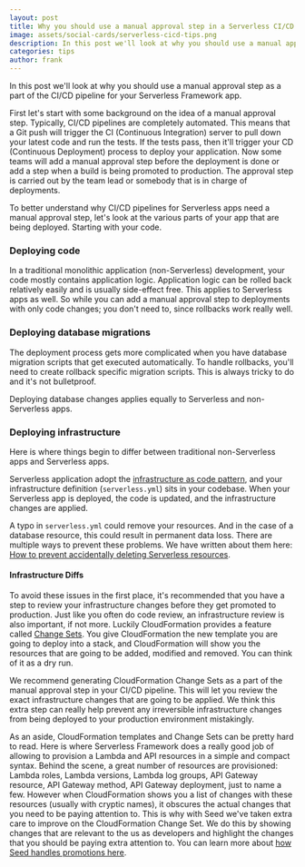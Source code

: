 ```yaml
---
layout: post
title: Why you should use a manual approval step in a Serverless CI/CD pipeline
image: assets/social-cards/serverless-cicd-tips.png
description: In this post we'll look at why you should use a manual approval step as a part of the CI/CD pipeline for your Serverless Framework app. Since Serverless apps deploy infrastructure changes in addition to code changes, it is important to review these changes before promoting them to your production environment.
categories: tips
author: frank
---
```


In this post we'll look at why you should use a manual approval step as a part of the CI/CD pipeline for your Serverless Framework app.

First let's start with some background on the idea of a manual approval step. Typically, CI/CD pipelines are completely automated. This means that a Git push will trigger the CI (Continuous Integration) server to pull down your latest code and run the tests. If the tests pass, then it'll trigger your CD (Continuous Deployment) process to deploy your application. Now some teams will add a manual approval step before the deployment is done or add a step when a build is being promoted to production. The approval step is carried out by the team lead or somebody that is in charge of deployments.

To better understand why CI/CD pipelines for Serverless apps need a manual approval step, let's look at the various parts of your app that are being deployed. Starting with your code.

### Deploying code

In a traditional monolithic application (non-Serverless) development, your code mostly contains application logic. Application logic can be rolled back relatively easily and is usually side-effect free. This applies to Serverless apps as well. So while you can add a manual approval step to deployments with only code changes; you don't need to, since rollbacks work really well.

### Deploying database migrations

The deployment process gets more complicated when you have database migration scripts that get executed automatically. To handle rollbacks, you'll need to create rollback specific migration scripts. This is always tricky to do and it's not bulletproof.

Deploying database changes applies equally to Serverless and non-Serverless apps.

### Deploying infrastructure

Here is where things begin to differ between traditional non-Serverless apps and Serverless apps.

Serverless application adopt the [infrastructure as code pattern](https://serverless-stack.com/chapters/what-is-infrastructure-as-code.html), and your infrastructure definition (`serverless.yml`) sits in your codebase. When your Serverless app is deployed, the code is updated, and the infrastructure changes are applied.

A typo in `serverless.yml` could remove your resources. And in the case of a database resource, this could result in permanent data loss. There are multiple ways to prevent these problems. We have written about them here: [How to prevent accidentally deleting Serverless resources](https://seed.run/blog/how-to-prevent-accidentally-deleting-serverless-resources).

#### Infrastructure Diffs

To avoid these issues in the first place, it's recommended that you have a step to review your infrastructure changes before they get promoted to production. Just like you often do code review, an infrastructure review is also important, if not more. Luckily CloudFormation provides a feature called [Change Sets](https://docs.aws.amazon.com/AWSCloudFormation/latest/UserGuide/using-cfn-updating-stacks-changesets.html). You give CloudFormation the new template you are going to deploy into a stack, and CloudFormation will show you the resources that are going to be added, modified and removed. You can think of it as a dry run.

We recommend generating CloudFormation Change Sets as a part of the manual approval step in your CI/CD pipeline. This will let you review the exact infrastructure changes that are going to be applied. We think this extra step can really help prevent any irreversible infrastructure changes from being deployed to your production environment mistakingly.

As an aside, CloudFormation templates and Change Sets can be pretty hard to read. Here is where Serverless Framework does a really good job of allowing to provision a Lambda and API resources in a simple and compact syntax. Behind the scene, a great number of resources are provisioned: Lambda roles, Lambda versions, Lambda log groups, API Gateway resource, API Gateway method, API Gateway deployment, just to name a few. However when CloudFormation shows you a list of changes with these resources (usually with cryptic names), it obscures the actual changes that you need to be paying attention to. This is why with Seed we've taken extra care to improve on the CloudFormation Change Set. We do this by showing changes that are relevant to the us as developers and highlight the changes that you should be paying extra attention to. You can learn more about [how Seed handles promotions here](https://seed.run/docs/promoting-to-production).
